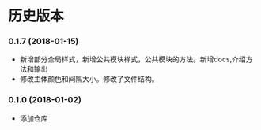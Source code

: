 # 历史版本

### 0.1.7 (2018-01-15)

* 新增部分全局样式，新增公共模块样式，公共模块的方法。新增docs,介绍方法和输出
* 修改主体颜色和间隔大小。修改了文件结构。

### 0.1.0 (2018-01-02)

* 添加仓库

